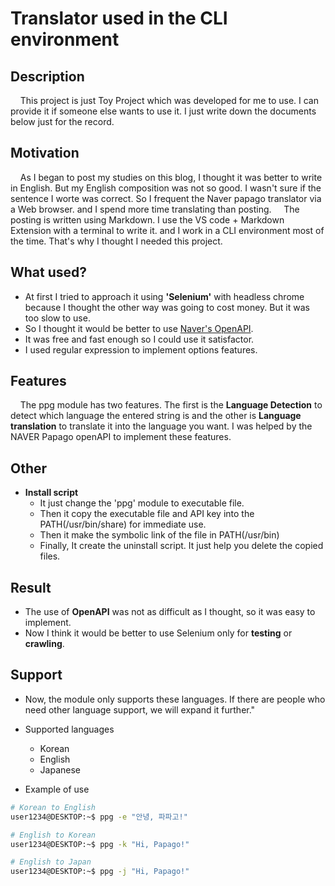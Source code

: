 
**Translator used in the CLI environment**
=================================================
## Description
&nbsp;&nbsp;&nbsp;&nbsp;This project is just Toy Project which was developed for me to use. I can provide it if someone else wants to use it. I just write down the documents below just for the record.
## Motivation 
&nbsp;&nbsp;&nbsp;&nbsp;As I began to post my studies on this blog, I thought it was better to write in English. But my English composition was not so good. I wasn't sure if the sentence I worte was correct. So I frequent the Naver papago translator via a Web browser. and I spend more time translating than posting.
&nbsp;&nbsp;&nbsp;&nbsp;The posting is written using Markdown. I use the VS code + Markdown Extension with a terminal to write it. and I work in a CLI environment most of the time. That's why I thought I needed this project.
## What used?
- At first I tried to approach it using **'Selenium'** with headless chrome because I thought the other way was going to cost money. But it was too slow to use.
- So I thought it would be better to use [Naver's OpenAPI](https://developers.naver.com/main/).
- It was free and fast enough so I could use it satisfactor.
- I used regular expression to implement options features.
## Features
&nbsp;&nbsp;&nbsp;&nbsp;The ppg module has two features. The first is the **Language Detection** to detect which language the entered string is and the other is **Language translation** to translate it into the language you want. I was helped by the NAVER Papago openAPI to implement these features.
## Other
- **Install script**
    - It just change the 'ppg' module to executable file.
    - Then it copy the executable file and API key into the PATH(/usr/bin/share) for immediate use.
    - Then it make the symbolic link of the file in PATH(/usr/bin)
    - Finally, It create the uninstall script. It just help you delete the copied files.
## Result
- The use of **OpenAPI** was not as difficult as I thought, so it was easy to implement.
- Now I think it would be better to use Selenium only for **testing** or **crawling**.
## Support
- Now, the module only supports these languages. If there are people who need other language support, we will expand it further."
- Supported languages
    - Korean
    - English
    - Japanese
    
- Example of use
```bash
# Korean to English
user1234@DESKTOP:~$ ppg -e "안녕, 파파고!"

# English to Korean
user1234@DESKTOP:~$ ppg -k "Hi, Papago!"

# English to Japan
user1234@DESKTOP:~$ ppg -j "Hi, Papago!"
 
```
